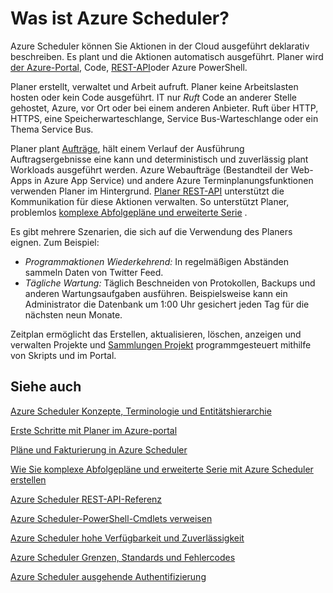 <properties
 pageTitle="Was ist Azure Scheduler? | Microsoft Azure"
 description="Azure Scheduler können Sie Aktionen in der Cloud ausgeführt deklarativ beschreiben. Es plant und die Aktionen automatisch ausgeführt."
 services="scheduler"
 documentationCenter=".NET"
 authors="derek1ee"
 manager="kevinlam1"
 editor=""/>
<tags
 ms.service="scheduler"
 ms.workload="infrastructure-services"
 ms.tgt_pltfrm="na"
 ms.devlang="dotnet"
 ms.topic="hero-article"
 ms.date="08/18/2016"
 ms.author="deli"/>

# <a name="what-is-azure-scheduler"></a>Was ist Azure Scheduler?

Azure Scheduler können Sie Aktionen in der Cloud ausgeführt deklarativ beschreiben. Es plant und die Aktionen automatisch ausgeführt.  Planer wird [der Azure-Portal](scheduler-get-started-portal.md), Code, [REST-API](https://msdn.microsoft.com/library/mt629143.aspx)oder Azure PowerShell.

Planer erstellt, verwaltet und Arbeit aufruft.  Planer keine Arbeitslasten hosten oder kein Code ausgeführt. IT nur _Ruft_ Code an anderer Stelle gehostet, Azure, vor Ort oder bei einem anderen Anbieter. Ruft über HTTP, HTTPS, eine Speicherwarteschlange, Service Bus-Warteschlange oder ein Thema Service Bus.

Planer plant [Aufträge](scheduler-concepts-terms.md), hält einem Verlauf der Ausführung Auftragsergebnisse eine kann und deterministisch und zuverlässig plant Workloads ausgeführt werden. Azure Webaufträge (Bestandteil der Web-Apps in Azure App Service) und andere Azure Terminplanungsfunktionen verwenden Planer im Hintergrund. [Planer REST-API](https://msdn.microsoft.com/library/mt629143.aspx) unterstützt die Kommunikation für diese Aktionen verwalten. So unterstützt Planer, problemlos [komplexe Abfolgepläne und erweiterte Serie](scheduler-advanced-complexity.md) .

Es gibt mehrere Szenarien, die sich auf die Verwendung des Planers eignen. Zum Beispiel:

+ _Programmaktionen Wiederkehrend:_ In regelmäßigen Abständen sammeln Daten von Twitter Feed.
+ _Tägliche Wartung:_ Täglich Beschneiden von Protokollen, Backups und anderen Wartungsaufgaben ausführen. Beispielsweise kann ein Administrator die Datenbank um 1:00 Uhr gesichert jeden Tag für die nächsten neun Monate.

Zeitplan ermöglicht das Erstellen, aktualisieren, löschen, anzeigen und verwalten Projekte und [Sammlungen Projekt](scheduler-concepts-terms.md) programmgesteuert mithilfe von Skripts und im Portal.

## <a name="see-also"></a>Siehe auch

 [Azure Scheduler Konzepte, Terminologie und Entitätshierarchie](scheduler-concepts-terms.md)

 [Erste Schritte mit Planer im Azure-portal](scheduler-get-started-portal.md)

 [Pläne und Fakturierung in Azure Scheduler](scheduler-plans-billing.md)

 [Wie Sie komplexe Abfolgepläne und erweiterte Serie mit Azure Scheduler erstellen](scheduler-advanced-complexity.md)

 [Azure Scheduler REST-API-Referenz](https://msdn.microsoft.com/library/mt629143)

 [Azure Scheduler-PowerShell-Cmdlets verweisen](scheduler-powershell-reference.md)

 [Azure Scheduler hohe Verfügbarkeit und Zuverlässigkeit](scheduler-high-availability-reliability.md)

 [Azure Scheduler Grenzen, Standards und Fehlercodes](scheduler-limits-defaults-errors.md)

 [Azure Scheduler ausgehende Authentifizierung](scheduler-outbound-authentication.md)
